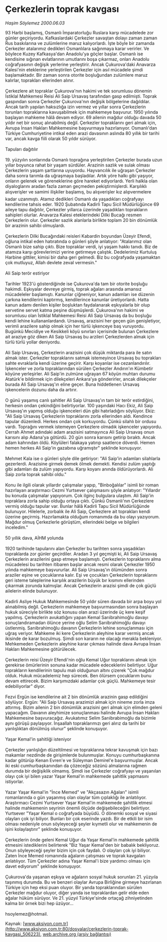 # Çerkezlerin toprak kavgası

*Haşim Söylemez 2000.06.03*

<div class="pNewsDetailMainContent" itemprop="articleBody">
 93 Harbi başlamış, Osmanlı İmparatorluğu Ruslara karşı mücadelede zor günler geçiriyordu. Kafkaslardaki Çerkezler savaştan dolayı zaman zaman Rus baskılarına ve zulümlerine maruz kalıyorlardı. İşte böyle bir zamanda Çerkezler atalarımız dedikleri Osmanlılara sağınmaya karar verirler. Ve böylece Kuzey Kafkasya'dan Anadolu'ya göçler başlar. Osmanlı ise kendisine sığınan evlatlarının umutlarını boşa çıkarmaz, onları Anadolu coğrafyasının değişik yerlerine yerleştirir. Ancak Çukurova'daki Anavarza Kalesi'nin eteklerine yerleştirilen Çerkezler için asıl mücadele şimdi başlamaktadır. Bir zaman sonra otorite boşluğundan zulümlere maruz kalırlar, toprakları ellerinden alınır.
 <br/>
 <br/>
 Çerkezlere ait topraklar Çukurova'nın hakimi ve tek sorumlusu dönemin İstiklal Mahkemesi Reisi Ali Saip Ursavaş tarafından gasp edilmişti. Toprak gaspından sonra Çerkezler Çukurova'nın değişik bölgelerine dağıldılar. Ancak tarih yapılan haksızlığa izin vermez ve yıllar sonra Çerkezlerin torunları topraklarına kavuşabilmek için mahkemeye başvurur. 1950 yılında başlayan mahkeme hâlâ devam ediyor. 69 ailenin mağdur olduğu davada 50 yıldır net bir sonuç alınabilmiş değil. Çerkezler topraklarını geri almak için, Avrupa İnsan Hakları Mahkemesine başvurmaya hazırlanıyor. Osmanlı'dan Türkiye Cumhuriyetine intikal eden arazi davasının aslında 80 yıllık bir tarihi var, ancak kavga fiili olarak 50 yıldır sürüyor.
 <br/>
 <br/>
 Tapuları dağıtılır
 <br/>
 <br/>
 19. yüzyılın sonlarında Osmanlı toprağına yerleştirilen Çerkezler burada uzun yıllar boyunca rahat bir yaşam sürdüler. Arazinin sazlık ve sulak olması Çerkezlerin yaşam şartlarına uyuyordu. Hayvancılık ile uğraşan Çerkezler daha sonra tarımla da uğraşmaya başladılar. Artık yöre halkı gibi yaşıyor, onların gelenek ve göreneklerine göre hareket ediyorlardı. Yerli halkla olan diyaloglarını aradan fazla zaman geçmeden pekiştirmişlerdi. Karşılıklı alışverişler ve samimi ilişkiler başlamış, bu alışverişler kız alıpvermelere kadar uzanmıştı. Atamız dedikleri Osmanlı da yaşadıkları coğrafyayı kendilerine tahsis eder. 1920 Şubatında Kadirli Tapu Sicil Müdürlüğünce 69 aileye tapu dağıtılır, Çerkezler yıllarca üzerinde yaşadıkları toprakların sahipleri olurlar. Anavarza Kalesi eteklerindeki Dilki Bucağı resmen Çerkezlerin olur. Çerkezler sazlık alanlarla birlikte toplam 20 bin dönümlük bir arazinin sahibi olmuşlardı.
 <br/>
 <br/>
 Çerkezlerin Dilki Bucağındaki reisleri Kabardin boyundan Üzeyir Efendi, oğluna intikal eden hatıratında o günleri şöyle anlatıyor: "Atalarımız olan Osmanlı bize sahip çıktı. Bize topraklar verdi, iyi yaşam hakkı tanıdı. Biz de atamıza karşı görevlerimizi yerine getirmeye çalıştık. Dedelerimiz Kurtuluş Harbine gittiler, kimisi bir daha geri gelmedi. Biz bu coğrafyada yaşamaktan çok mutluyuz, Allah devlete zeval vermesin."
 <br/>
 <br/>
 Ali Saip terör estiriyor
 <br/>
 <br/>
 Tarihler 1923'ü gösterdiğinde ise Çukurova'da tam bir otorite boşluğu hakimdi. Eşkıyalar devreye girmiş, toprak ağaları arasında amansız mücadeleler başlamıştı. Kanunlar çiğneniyor, kanun adamları ise düzenin çarkına kendilerini kaptırmış, kendilerince kanunlar üretiyorlardı. Hatta kanun adamı denilen kişiler boşluktan faydalanarak eşkıyalarla bir olup servetine servet katma peşine düşmüşlerdi. Çukurova'nın hakimi ve sorumlusu olan İstiklal Mahkemesi Reisi Ali Saip Ursavaş da bu boşluğu kendi lehine kullananlardandı. Ursavaş, arazisini her geçen gün genişletiyor, verimli arazilere sahip olmak için her türlü işkenceye baş vuruyordu. Bugünkü Mecidiye ve Kesikkeli köyü sınırları içerisinde bulunan Çerkezlere ait araziye göz diken Ali Saip Ursavaş bu arzileri Çerkezlerden almak için türlü türlü yollar deniyordu.
 <br/>
 <br/>
 Ali Saip Ursavaş, Çerkezlerin arazisini çok düşük miktarda para ile satın almak ister. Çerkezler topraklarını satmak istemeyince Ursavaş bu toprakları sahte evraklarla kendi üzerine geçirir. Karşı koyanlar ise cezanlandırılır. İşkenceler ve zorla topraklarından sürülen Çerkezler Andırın'ın Kümbetir köyüne yerleşirler. Ali Saip'in zulmüne uğrayan 67 köyün muhtarı durumu Atatürk'e bildirmek için dilekçeleri Ankara'ya gönderirler, ancak dilekçeler burada Ali Saip Ursavaş'ın eline geçer. Buna hiddetlenen Ursavaş işkencelerin dozunu daha da artırır.
 <br/>
 <br/>
 O günü yaşamış canlı şahitler Ali Saip Ursavaş'ın tam bir terör estirdiğini, herkesin ondan çekindiğini belirtiyorlar. 100 yaşındaki Hacı Ekiz, Ali Saip Ursavaş'ın yapmış olduğu işkenceleri dün gibi hatırladığını söylüyor. Ekiz: "Ali Saip Ursavaş Çerkezlerin topraklarını zorla ellerinden aldı. Kendince tapular düzenledi. Herkes ondan çok korkuyordu. Çünkü silahlı bir ordusu vardı. Toprağını vermek istemeyen Çerkezlere olmadık işkenceler yapıyordu. Cerrah Ahmet adındaki adam arazisini satmayınca Ali Saip Ursavaş onun karısını alıp Adana'ya götürdü. 20 gün sonra karısını getirip bıraktı. Ancak adam kahrından öldü. Köylüleri falakaya yatırıp saatlerce döverdi. Hemen hemen herkes Ali Saip'in gazabına uğramıştır" şeklinde konuşuyor.
 <br/>
 <br/>
 Mehmet Kala ise o günleri şöyle dile getiriyor: "Ali Saip'in adamları silahlarla gezerlerdi. Arazisine girmek demek ölmek demekti. Kendisi zulüm yaptığı gibi adamları da zulüm yapıyordu. Karşı koyanı anında öldürüyorlardı. Ali Saip zorla toprak sahibi oldu."
 <br/>
 <br/>
 Konu ile ilgili olarak yıllardır çalışmalar yapıp, "Binboğalılar" isimli bir roman hazırlayan araştırmacı Cezmi Yurtsever çalışmasını şöyle anlatıyor: "Yıllardır bu konuda çalışmalar yapıyorum. Çok ilginç bulgulara ulaştım. Ali Saip'in topraklara zorla sahip olduğu ortaya çıktı. Çünkü Osmanlı'nın Çerkezlere vermiş olduğu tapular var. Bunlar hâlâ Kadirli Tapu Sicil Müdürlüğünde bulunuyor. Hilelerle, zorbalık ile Ali Saip, Çerkezlere ait toprakları kendi üzerine geçirmiş. Hazırlamakta olduğum romanımda da bu olayı yazıyorum. Mağdur olmuş Çerkezlerle görüştüm, ellerindeki belge ve bilgileri inceledim."
 <br/>
 <br/>
 50 yıllık dava, AİHM yolunda
 <br/>
 <br/>
 1920 tarihinde tapularını alan Çerkezler bu tarihten sonra yaşadıkları topraklarda zor günler geçirdiler. Aradan 3 yıl geçmişti ki, Ali Saip Ursavaş Çerkezlerin arazilerini gasp etmeye başlamıştı. Çerkezlerin topraklarını alma mücadelesi bu tarihten itibaren başlar ancak resmi olarak Çerkezler 1950 yılında mahkemeye başvururlar. Ali Saip Ursavaş'ın ölümünden sonra araziler eşine ve çocuklarına kalır. Eşi ve çocukları Çerkezlerin topraklarını geri isteme taleplerine karşılık arazilerin büyük bır kısmını ellerinden çıkarmak zorunda kalmışlar. Ancak Çerkezlerin arazisi şimdi de çok güçlü ailelerin elinde bulunuyor.
 <br/>
 <br/>
 Kadirli Asliye Hukuk Mahkemesinde 50 yıldır süren davada bir arpa boyu yol alınabilmiş değil. Çerkezlerin mahkemeye başvurmasından sonra başlayan hukuk süreciyle birlikte söz konusu olan arazi üzerinde üç kere keşif yapılmış. Çerkezlerin avukatlığını yapan Kemal Sarıibrahimoğlu davayı sonuçlandıramadan ölünce yerine oğlu Selim Sarıibrahimoğlu davayı üstlenmiş. Sarıibrahimoğlu davanın Çerkezlerin lehine sonuçlanması için uğraş veriyor. Mahkeme iki kere Çerkezlerin aleyhine karar vermiş ancak ikisinde de karar bozulmuş. Şimdi  son kararın ne olacağı merakla bekleniyor. Mehkemeden Çerkezlerin aleyhine karar çıkması halinde dava Avrupa İnsan Hakları Mahkemesine götürülecek.
 <br/>
 <br/>
 Çerkezlerin reisi Üzeyir Efendi'nin oğlu Kemal Uğur topraklarını almak için gerekirse ömürlerinin sonuna kadar mücadele edeceklerini belirtiyor. Uğur toprakların kendilerinin tapulu malı olduğunun altını çizerek "Çok mağdur olduk. Hukuk mücadelemiz hep sürecek. Ben ölürsem çocuklarım bunu devam ettirecek. Bizim karşımızdaki adamlar çok güçlü. Mahkemeye tesir edebiliyorlar" diyor.
 <br/>
 <br/>
 Fezvi Ergün ise kendilerine ait 2 bin dönümlük arazinin gasp edildiğini söylüyor. Ergün: "Ali Saip Ursavaş arazimizi almak için nineme zorla imza attırmış. Bizim ailenin 2 bin dönümlük arazisini geri almak için elimden geleni yapacağım. Davanın aleyhimize sonuçlanması halinde Avrupa İnsan Hakları Mahkemesine başvuracağız. Avukatımız Selim Sarıibrabimoğlu da bizimle aynı görüşü paylaşıyor. İnşaallah topraklarımızı geri alırız da tarihi bir yanlışlıktan dönülmüş olunur" şeklinde konuşuyor.
 <br/>
 <br/>
 Yaşar Kemal'in şahitliği isteniyor
 <br/>
 <br/>
 Çerkezler yanlışlığın düzeltilmesi ve topraklarına tekrar kavuşmak için bazı makamlar nezdinde de girişimlerde bulunmuşlar. Konuyu cumhurbaşkanına kadar götürüp Kenan Evren'e ve Süleyman Demirel'e başvurmuşlar. Ancak iki eski cumhurbaşkanından da çözeceğiz sözünü almalarına rağmen durumda bir değişiklik olmamış. Şimdi ise Çerkezler coğrafyayı ve yaşanılan olayı çok iyi bilen yazar Yaşar Kemal'in mahkemede şahitlik yapmasını istiyorlar.
 <br/>
 <br/>
 Yazar Yaşar Kemal'in "İnce Memed" ve "Akçasazın Ağaları" isimli romanlarında o gün yaşanmış olan olaylar tüm çıplaklığı ile anlatılıyor. Araştırmacı Cezmi Yurtsever Yaşar Kemal'in mahkemede şahitlik etmesi halinde mahkemenin seyrinin önemli ölçüde değişebileceğini belirtiyor. Yurtsever "Yaşar Kemal o coğrafyada büyüdü. O dönemki sosyal ve siyasi olayları çok iyi biliyor. Bunları bir çok eserinde yazdı. Bir de etkili bir isim olması nedeniyle onun söyleyeceği şeyler kıymetli olur ve mahkemenin de işini kolaylaştırır" şeklinde konuşuyor.
 <br/>
 <br/>
 Çerkezlerin önde geleni Kemal Uğur da Yaşar Kemal'in mahkemede şahitlik etmesini istediklerini belirterek "Biz Yaşar Kemal'den bir babalık bekliyoruz. Onun söyleyeceği şeyler bizim için çok faydalı. O olayları çok iyi biliyor. Zaten İnce Memed romanında  ağaların çatışması ve toprak kavgaları anlatılıyor. Tüm Çerkezler adına Yaşar Kemal'i bize yardımcı olması için davet ediyorum" şeklinde konuşuyor.
 <br/>
 <br/>
 Çukurova'da yaşanan eşkıya ve ağaların sosyal hukuk sorunları 21. yüzyıla taşınmış durumda. Bu ve benzeri olaylar Avrupa Birliğine girmeye hazırlanan Türkiye için hep eksi puan oluyor. Bir yanda topraklarından sürülen Çerkezler mağdur oluyor, diğer yanda ise topraklardan gelir elde eden ağalar hüküm sürüyor. Ve 21. yüzyıl Türkiye'sinde ortaçağ zihniyetinden kalma bir örnek bizi hep üzüyor...
 <br/>
 <br/>
 hsoylemez@hotmail.
 <br/>
</div>


Kaynak: [www.aksiyon.com.tr](http://www.aksiyon.com.tr:80/dosyalar/cerkezlerin-toprak-kavgasi_506223), [web.archive.org (arşiv bağlantısı)](http://web.archive.org/web/20150330042226/http://www.aksiyon.com.tr:80/dosyalar/cerkezlerin-toprak-kavgasi_506223)
